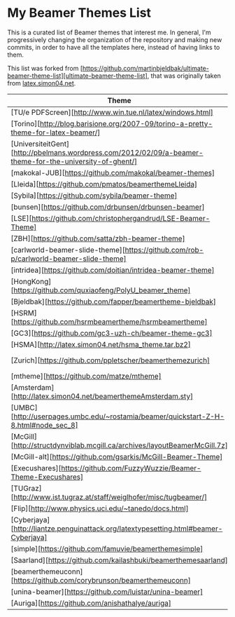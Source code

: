 # My Beamer Themes List
This is a curated list of Beamer themes that interest me. In general, I'm progressively changing the organization of the repository and making new commits, in order to have all the templates here, instead of having links to them.

This list was forked from [https://github.com/martinbjeldbak/ultimate-beamer-theme-list][ultimate-beamer-theme-list], that was originally taken from [latex.simon04.net](http://latex.simon04.net).

|  Theme |  Preview |
| ------ | -------- |
| [TU/e PDFScreen][http://www.win.tue.nl/latex/windows.html] | [PDF][http://www.win.tue.nl/latex/slides.pdf] |
| [Torino][http://blog.barisione.org/2007-09/torino-a-pretty-theme-for-latex-beamer/] | [Screenshot][http://www.flickr.com/photos/barisione/1401707576/] |
| [UniversiteitGent][http://pbelmans.wordpress.com/2012/02/09/a-beamer-theme-for-the-university-of-ghent/] | [Screenshot][http://pbelmans.files.wordpress.com/2012/02/slide.png?w=994] |
| [makokal-JUB][https://github.com/makokal/beamer-themes] | [PDF][https://github.com/makokal/beamer-themes/raw/master/JUB/jub_sample.pdf] |
| [Lleida][https://github.com/pmatos/beamerthemeLleida] | [Screenshot][http://latex.simon04.net/img/lleida.png] |
| [Sybila][https://github.com/sybila/beamer-theme] | [PDF][https://github.com/sybila/beamer-theme/raw/master/example/example.pdf] |
| [bunsen][https://github.com/drbunsen/drbunsen-beamer] | [PDF][https://github.com/drbunsen/drbunsen-beamer/raw/master/bunsen_beamer_example.pdf]  |
| [LSE][https://github.com/christophergandrud/LSE-Beamer-Theme] | [PDF][https://github.com/christophergandrud/LSE-Beamer-Theme/raw/master/Example.pdf] |
| [ZBH][https://github.com/satta/zbh-beamer-theme] | [Screenshot][http://latex.simon04.net/img/zbh.jpg] |
| [carlworld-beamer-slide-theme][https://github.com/rob-p/carlworld-beamer-slide-theme] | [Screenshot][http://latex.simon04.net/img/carlworld.png] |
| [intridea][https://github.com/doitian/intridea-beamer-theme] | [Screenshot][http://latex.simon04.net/img/intridea.png] |
| [HongKong][https://github.com/quxiaofeng/PolyU_beamer_theme] | [PDF][https://github.com/quxiaofeng/PolyU_beamer_theme/raw/master/example/example.pdf] |
| [Bjeldbak][https://github.com/fapper/beamertheme-bjeldbak] | [Screenshot][https://raw.githubusercontent.com/martinbmadsen/beamertheme-bjeldbak/master/beamerthemebjeldbak3.png] |
| [HSRM][https://github.com/hsrmbeamertheme/hsrmbeamertheme] | [PDF][https://github.com/hsrmbeamertheme/hsrmbeamertheme/raw/master/hsrm-beamer-demo.pdf] |
| [GC3][https://github.com/gc3-uzh-ch/beamer-theme-gc3] | [PDF][https://github.com/gc3-uzh-ch/beamer-theme-gc3/raw/master/example.pdf] |
| [HSMA][http://latex.simon04.net/hsma_theme.tar.bz2] | [Screenshot][http://latex.simon04.net/img/hsma.png] |
| [Zurich][https://github.com/ppletscher/beamerthemezurich] | [Screenshot][https://camo.githubusercontent.com/fdcf57b9a95ad59329c8a4f6732b7e177b4990d3/687474703a2f2f706c657473636865722e6f72672f6173736574732f696d672f706c65747363686572323031327468657369732d74616c6b5f736d616c6c2e706e67] |
| [mtheme][https://github.com/matze/mtheme] | [PDF][https://github.com/matze/mtheme/blob/master/demo/demo.pdf] |
| [Amsterdam][http://latex.simon04.net/beamerthemeAmsterdam.sty] | [Screenshot][http://latex.simon04.net/img/amsterdam.jpg] |
| [UMBC][http://userpages.umbc.edu/~rostamia/beamer/quickstart-Z-H-8.html#node_sec_8] | [Screenshot][http://userpages.umbc.edu/~rostamia/beamer/sample-umbc1.png] |
| [McGill][http://structdynviblab.mcgill.ca/archives/layoutBeamerMcGill.7z] | [Screenshot][http://latex.simon04.net/img/McGill.png] |
| [McGill-alt][https://github.com/gsarkis/McGill-Beamer-Theme] | [PDF][https://github.com/gsarkis/McGill-Beamer-Theme/raw/master/example.pdf] |
| [Execushares][https://github.com/FuzzyWuzzie/Beamer-Theme-Execushares] | [PDF][https://github.com/FuzzyWuzzie/Beamer-Theme-Execushares/raw/master/sample.pdf] |
| [TUGraz][http://www.ist.tugraz.at/staff/weiglhofer/misc/tugbeamer/] | [Screenshot][http://www.ist.tugraz.at/staff/weiglhofer/misc/tugbeamer/img/presentation_boxes.png] |
| [Flip][http://www.physics.uci.edu/~tanedo/docs.html] | [PDF][http://www.physics.uci.edu/~tanedo/files/code/FlipBeamerTemplate.pdf] |
| [Cyberjaya][http://liantze.penguinattack.org/latextypesetting.html#beamer-Cyberjaya] | [PDF][https://bytebucket.org/liantze/beamer-cyberjaya/raw/4529f46d1ea8fc102cbaa79069bcd25a0efe6ebe/example.pdf] |
| [simple][https://github.com/famuvie/beamerthemesimple] | [PDF][https://github.com/famuvie/beamerthemesimple/raw/master/demo.pdf] |
| [Saarland][https://github.com/kailashbuki/beamerthemesaarland] | [PDF][https://github.com/kailashbuki/beamerthemesaarland/blob/master/slides.pdf] |
| [beamerthemeuconn][https://github.com/corybrunson/beamerthemeuconn] | [PDF][https://github.com/corybrunson/beamerthemeuconn/blob/master/uconn-theme-example.pdf] |
| [unina-beamer][https://github.com/luistar/unina-beamer] | [PDF][https://github.com/luistar/unina-beamer/blob/master/slides.pdf] |
| [Auriga][https://github.com/anishathalye/auriga] | [PDF][https://raw.githubusercontent.com/anishathalye/auriga/assets/auriga.pdf] |
